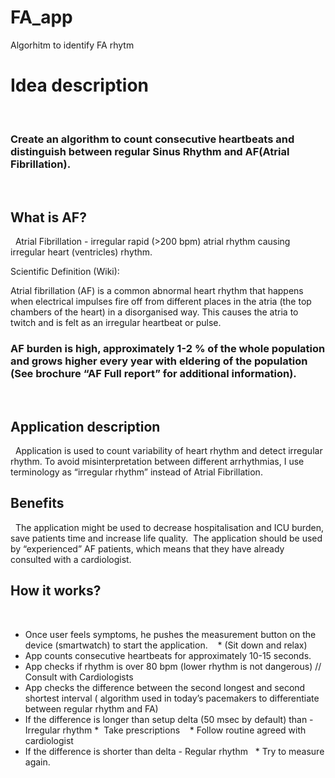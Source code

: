 # FA_app
Algorhitm to identify FA rhytm

# Idea description
 
### Create an algorithm to count consecutive heartbeats and distinguish between regular Sinus Rhythm and AF(Atrial Fibrillation).
 
## What is AF? 
 
Atrial Fibrillation - irregular rapid (>200 bpm) atrial rhythm causing irregular heart (ventricles) rhythm. 

Scientific Definition (Wiki):

Atrial fibrillation (AF) is a common abnormal heart rhythm that happens when electrical impulses fire off from different places in the atria (the top chambers of the heart) in a disorganised way. This causes the atria to twitch and is felt as an irregular heartbeat or pulse.
 
### AF burden is high, approximately 1-2 % of the whole population and grows higher every year with eldering of the population (See brochure “AF Full report” for additional information).
 
 
## Application description
 
 Application is used to count variability of heart rhythm and detect irregular rhythm. To avoid misinterpretation between different arrhythmias, I use terminology as “irregular rhythm” instead of Atrial Fibrillation.
 
## Benefits 
 
The application might be used to decrease hospitalisation and ICU burden, save patients time and increase life quality. 
The application should be used by “experienced” AF patients, which means that they have already consulted with a cardiologist. 
 
## How it works?
 
* Once user feels symptoms, he pushes the measurement button on the device (smartwatch) to start the application. 
 	* (Sit down and relax)
* App counts consecutive heartbeats for approximately 10-15 seconds. 
* App checks if rhythm is over 80 bpm (lower rhythm is not dangerous) // Consult with Cardiologists
* App checks the difference between the second longest and second shortest interval ( algorithm 		used in today’s pacemakers to differentiate between regular rhythm and FA)
* If the difference is longer than setup delta (50 msec by default) than  -  Irregular rhythm 
  *   Take prescriptions 
 	*   Follow routine agreed with cardiologist
* If the difference is shorter than delta  - Regular rhythm
 	*   Try to measure again.
 

